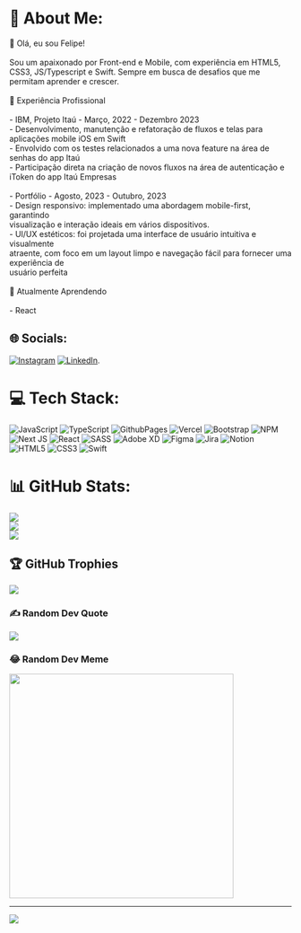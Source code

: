 # 💫 About Me:
👋 Olá, eu sou Felipe!<br><br>Sou um apaixonado por Front-end e Mobile, com experiência em HTML5, CSS3, JS/Typescript e Swift. Sempre em busca de desafios que me permitam aprender e crescer.<br><br>💼 Experiência Profissional<br><br>- IBM, Projeto Itaú - Março, 2022 - Dezembro 2023<br>  - Desenvolvimento, manutenção e refatoração de fluxos e telas para aplicações mobile iOS em Swift<br>  - Envolvido com os testes relacionados a uma nova feature na área de senhas do app Itaú <br>  - Participação direta na criação de novos fluxos na área de autenticação e iToken do app Itaú Empresas <br><br>- Portfólio - Agosto, 2023 - Outubro, 2023<br>  - Design responsivo: implementado uma abordagem mobile-first, garantindo <br>visualização e interação ideais em vários dispositivos.<br>  - UI/UX estéticos: foi projetada uma interface de usuário intuitiva e visualmente <br>atraente, com foco em um layout limpo e navegação fácil para fornecer uma experiência de<br>usuário perfeita<br><br>🌱 Atualmente Aprendendo<br><br>- React <br>


## 🌐 Socials:
[![Instagram](https://img.shields.io/badge/Instagram-%23E4405F.svg?logo=Instagram&logoColor=white)](https://instagram.com/felipefrizzovg) [![LinkedIn](https://img.shields.io/badge/LinkedIn-%230077B5.svg?logo=linkedin&logoColor=white)](https://linkedin.com/in/felipe-frizzo).

# 💻 Tech Stack:
![JavaScript](https://img.shields.io/badge/javascript-%23323330.svg?style=for-the-badge&logo=javascript&logoColor=%23F7DF1E) ![TypeScript](https://img.shields.io/badge/typescript-%23007ACC.svg?style=for-the-badge&logo=typescript&logoColor=white) ![GithubPages](https://img.shields.io/badge/github%20pages-121013?style=for-the-badge&logo=github&logoColor=white) ![Vercel](https://img.shields.io/badge/vercel-%23000000.svg?style=for-the-badge&logo=vercel&logoColor=white) ![Bootstrap](https://img.shields.io/badge/bootstrap-%238511FA.svg?style=for-the-badge&logo=bootstrap&logoColor=white) ![NPM](https://img.shields.io/badge/NPM-%23CB3837.svg?style=for-the-badge&logo=npm&logoColor=white) ![Next JS](https://img.shields.io/badge/Next-black?style=for-the-badge&logo=next.js&logoColor=white) ![React](https://img.shields.io/badge/react-%2320232a.svg?style=for-the-badge&logo=react&logoColor=%2361DAFB) ![SASS](https://img.shields.io/badge/SASS-hotpink.svg?style=for-the-badge&logo=SASS&logoColor=white) ![Adobe XD](https://img.shields.io/badge/Adobe%20XD-470137?style=for-the-badge&logo=Adobe%20XD&logoColor=#FF61F6) ![Figma](https://img.shields.io/badge/figma-%23F24E1E.svg?style=for-the-badge&logo=figma&logoColor=white) ![Jira](https://img.shields.io/badge/jira-%230A0FFF.svg?style=for-the-badge&logo=jira&logoColor=white) ![Notion](https://img.shields.io/badge/Notion-%23000000.svg?style=for-the-badge&logo=notion&logoColor=white) ![HTML5](https://img.shields.io/badge/html5-%23E34F26.svg?style=for-the-badge&logo=html5&logoColor=white) ![CSS3](https://img.shields.io/badge/css3-%231572B6.svg?style=for-the-badge&logo=css3&logoColor=white) ![Swift](https://img.shields.io/badge/swift-F54A2A?style=for-the-badge&logo=swift&logoColor=white)

# 📊 GitHub Stats:
![](https://github-readme-stats.vercel.app/api?username=felipefrizzovg&theme=dracula&hide_border=true&include_all_commits=false&count_private=false)<br/>
![](https://github-readme-streak-stats.herokuapp.com/?user=felipefrizzovg&theme=dracula&hide_border=true)<br/>
![](https://github-readme-stats.vercel.app/api/top-langs/?username=felipefrizzovg&theme=dracula&hide_border=true&include_all_commits=false&count_private=false&layout=compact)

## 🏆 GitHub Trophies
![](https://github-profile-trophy.vercel.app/?username=felipefrizzovg&theme=discord&no-frame=true&no-bg=false&margin-w=4)

### ✍️ Random Dev Quote
![](https://quotes-github-readme.vercel.app/api?type=horizontal&theme=radical)

### 😂 Random Dev Meme
<img src='https://randommeme-five.vercel.app/' style="height: 400px;"/>

---
[![](https://visitcount.itsvg.in/api?id=felipefrizzovg&icon=2&color=6)](https://visitcount.itsvg.in)

<!-- Proudly created with GPRM ( https://gprm.itsvg.in ) -->
